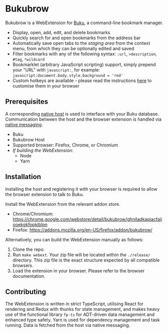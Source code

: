 # Bukubrow

Bukubrow is a WebExtension for [Buku](https://github.com/jarun/Buku), a command-line bookmark manager.

- Display, open, add, edit, and delete bookmarks
- Quickly search for and open bookmarks from the address bar
- Automatically save open tabs to the _staging area_ from the context menu, from which they can be optionally edited and saved
- Filter bookmarks with any of the following syntax: `:url`, `>description`, `#tag`, `*wildcard`
- Bookmarklet (arbitrary JavaScript scripting) support, simply prepend your "URL" with `javascript:`, for example: `javascript:document.body.style.background = 'red'`
- Custom hotkeys are available - please read the instructions [here](https://developer.mozilla.org/en-US/docs/Mozilla/Add-ons/WebExtensions/manifest.json/commands#updating_shortcuts) to customise them in your browser

## Prerequisites

A corresponding [native host](https://github.com/SamHH/bukubrow-host) is used to interface with your Buku database. Communication between the host and the browser extension is handled via [native messaging](https://developer.chrome.com/extensions/nativeMessaging).

- Buku
- Bukubrow Host
- Supported browser: Firefox, Chrome, or Chromium
- _If building the WebExtension_:
  - Node
  - Yarn

## Installation

Installing the host and registering it with your browser is required to allow the browser extension to talk to Buku.

Install the WebExtension from the relevant addon store.

- Chrome/Chromium: https://chrome.google.com/webstore/detail/bukubrow/ghniladkapjacfajiooekgkfopkjblpn
- Firefox: https://addons.mozilla.org/en-US/firefox/addon/bukubrow/

Alternatively, you can build the WebExtension manually as follows:

1. Clone the repo.
2. Run `make webext`. Your zip file will be located within the `./release/` directory. This zip file is the exact structure expected by all compatible browsers.
3. Load the extension in your browser. Please refer to the browser documentation.

## Contributing

The WebExtension is written in strict TypeScript, utilising React for rendering and Redux with thunks for state management, and makes heavy use of the functional library `fp-ts` for ADT-driven data management and enhanced type safety. Yarn is used for dependency management and task running. Data is fetched from the host via native messaging.

